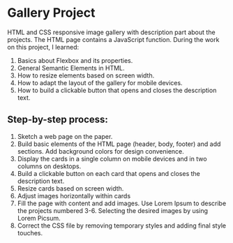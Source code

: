 # Gallery Project
HTML and CSS responsive image gallery with description part about the projects. The HTML page contains a JavaScript function. During the work on this project, I learned:

1. Basics about Flexbox and its properties.
2. General Semantic Elements in HTML.
3. How to resize elements based on screen width.
4. How to adapt the layout of the gallery for mobile devices.
5. How to build a clickable button that opens and closes the description text.

## Step-by-step process:
1. Sketch a web page on the paper. 
2. Build basic elements of the HTML page (header, body, footer) and add sections. Add background colors for design convenience.
3. Display the cards in a single column on mobile devices and in two columns on desktops.
4. Build a clickable button on each card that opens and closes the description text.
5. Resize cards based on screen width.
6. Adjust images horizontally within cards
7. Fill the page with content and add images.
Use Lorem Ipsum to describe the projects numbered 3-6. Selecting the desired images by using Lorem Picsum. 
8. Correct the CSS file by removing temporary styles and adding final style touches.
